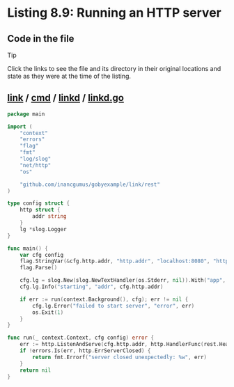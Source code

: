 # Listing 8.9: Running an HTTP server

## Code in the file

> [!TIP]
> Click the links to see the file and its directory in their original locations and state as they were at the time of the listing.

## [link](https://github.com/inancgumus/gobyexample/blob/3f3dc270abdc8c76ad44ace8c4e785ec38101b32/link) / [cmd](https://github.com/inancgumus/gobyexample/blob/3f3dc270abdc8c76ad44ace8c4e785ec38101b32/link/cmd) / [linkd](https://github.com/inancgumus/gobyexample/blob/3f3dc270abdc8c76ad44ace8c4e785ec38101b32/link/cmd/linkd) / [linkd.go](https://github.com/inancgumus/gobyexample/blob/3f3dc270abdc8c76ad44ace8c4e785ec38101b32/link/cmd/linkd/linkd.go)

```go
package main

import (
	"context"
	"errors"
	"flag"
	"fmt"
	"log/slog"
	"net/http"
	"os"

	"github.com/inancgumus/gobyexample/link/rest"
)

type config struct {
	http struct {
		addr string
	}
	lg *slog.Logger
}

func main() {
	var cfg config
	flag.StringVar(&cfg.http.addr, "http.addr", "localhost:8080", "http address to listen on")
	flag.Parse()

	cfg.lg = slog.New(slog.NewTextHandler(os.Stderr, nil)).With("app", "linkd")
	cfg.lg.Info("starting", "addr", cfg.http.addr)

	if err := run(context.Background(), cfg); err != nil {
		cfg.lg.Error("failed to start server", "error", err)
		os.Exit(1)
	}
}

func run(_ context.Context, cfg config) error {
	err := http.ListenAndServe(cfg.http.addr, http.HandlerFunc(rest.Health))
	if !errors.Is(err, http.ErrServerClosed) {
		return fmt.Errorf("server closed unexpectedly: %w", err)
	}
	return nil
}
```

